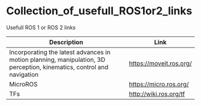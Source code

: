 # Collection_of_usefull_ROS1or2_links
Usefull ROS 1 or ROS 2 links

| Description                                                                                                            | Link                    |
|------------------------------------------------------------------------------------------------------------------------|-------------------------|
| Incorporating the latest advances in motion planning,  manipulation, 3D perception, kinematics, control and navigation | https://moveit.ros.org/ |
| MicroROS                                                                                                               | https://micro.ros.org/  |
| TFs                                                                                                                    | http://wiki.ros.org/tf  |
